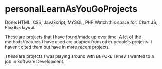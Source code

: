 # personalLearnAsYouGoProjects

Done: HTML, CSS, JavaScript, MYSQL, PHP 
Watch this space for: Chart.JS, FlexBox layout 

These are projects that I have found/made up over time. 
A lot of the methods/features I have used are adapted from other people's projects. 
I haven't cited them but have in more recent projects. 

These are projects I was playing around with BEFORE I knew I wanted to a
job in Software Development. 
